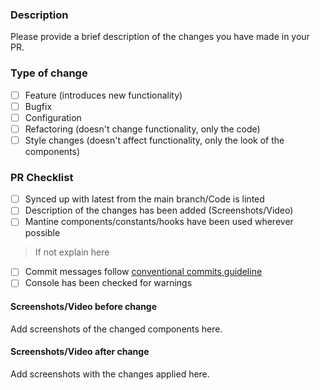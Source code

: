### Description

Please provide a brief description of the changes you have made in your PR.

### Type of change

- [ ] Feature (introduces new functionality)
- [ ] Bugfix
- [ ] Configuration
- [ ] Refactoring (doesn't change functionality, only the code)
- [ ] Style changes (doesn't affect functionality, only the look of the components)

### PR Checklist

- [ ] Synced up with latest from the main branch/Code is linted
- [ ] Description of the changes has been added (Screenshots/Video)
- [ ] Mantine components/constants/hooks have been used wherever possible

> If not explain here

- [ ] Commit messages follow [conventional commits guideline](https://www.conventionalcommits.org/en/v1.0.0-beta.4/#summary)
- [ ] Console has been checked for warnings

#### Screenshots/Video before change

Add screenshots of the changed components here.

#### Screenshots/Video after change

Add screenshots with the changes applied here.
